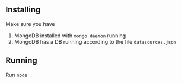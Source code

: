 ## Installing
Make sure you have
  1. MongoDB installed with `mongo daemon` running
  2. MongoDB has a DB running according to the file `datasources.json`

## Running
Run `node .`